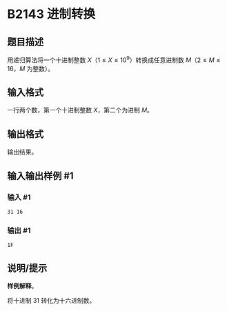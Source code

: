 # B2143 进制转换

## 题目描述

用递归算法将一个十进制整数 $X$（$1 \le X \le 10^9$）转换成任意进制数 $M$（$2\le M\le16$，$M$ 为整数）。

## 输入格式

一行两个数，第一个十进制整数 $X$，第二个为进制 $M$。

## 输出格式

输出结果。

## 输入输出样例 #1

### 输入 #1

```
31 16
```

### 输出 #1

```
1F
```

## 说明/提示

**样例解释**。

将十进制 $31$ 转化为十六进制数。